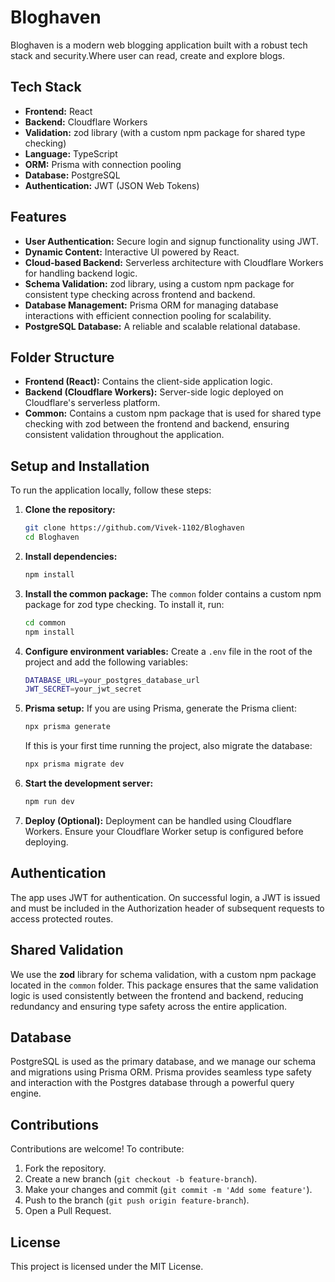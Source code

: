 # Bloghaven

Bloghaven is a modern web blogging application built with a robust tech stack and security.Where user can read, create and explore blogs.

## Tech Stack

- **Frontend:** React
- **Backend:** Cloudflare Workers
- **Validation:** zod library (with a custom npm package for shared type checking)
- **Language:** TypeScript
- **ORM:** Prisma with connection pooling
- **Database:** PostgreSQL
- **Authentication:** JWT (JSON Web Tokens)

## Features

- **User Authentication:** Secure login and signup functionality using JWT.
- **Dynamic Content:** Interactive UI powered by React.
- **Cloud-based Backend:** Serverless architecture with Cloudflare Workers for handling backend logic.
- **Schema Validation:** zod library, using a custom npm package for consistent type checking across frontend and backend.
- **Database Management:** Prisma ORM for managing database interactions with efficient connection pooling for scalability.
- **PostgreSQL Database:** A reliable and scalable relational database.

## Folder Structure

- **Frontend (React):** Contains the client-side application logic.
- **Backend (Cloudflare Workers):** Server-side logic deployed on Cloudflare's serverless platform.
- **Common:** Contains a custom npm package that is used for shared type checking with zod between the frontend and backend, ensuring consistent validation throughout the application.

## Setup and Installation

To run the application locally, follow these steps:

1. **Clone the repository:**
    ```bash
    git clone https://github.com/Vivek-1102/Bloghaven
    cd Bloghaven
    ```

2. **Install dependencies:**
    ```bash
    npm install
    ```

3. **Install the common package:**
    The `common` folder contains a custom npm package for zod type checking. To install it, run:
    ```bash
    cd common
    npm install
    ```

4. **Configure environment variables:**
   Create a `.env` file in the root of the project and add the following variables:
    ```bash
    DATABASE_URL=your_postgres_database_url
    JWT_SECRET=your_jwt_secret
    ```

5. **Prisma setup:**
   If you are using Prisma, generate the Prisma client:
    ```bash
    npx prisma generate
    ```

   If this is your first time running the project, also migrate the database:
    ```bash
    npx prisma migrate dev
    ```

6. **Start the development server:**
    ```bash
    npm run dev
    ```

7. **Deploy (Optional):**
   Deployment can be handled using Cloudflare Workers. Ensure your Cloudflare Worker setup is configured before deploying.

## Authentication

The app uses JWT for authentication. On successful login, a JWT is issued and must be included in the Authorization header of subsequent requests to access protected routes.

## Shared Validation

We use the **zod** library for schema validation, with a custom npm package located in the `common` folder. This package ensures that the same validation logic is used consistently between the frontend and backend, reducing redundancy and ensuring type safety across the entire application.

## Database

PostgreSQL is used as the primary database, and we manage our schema and migrations using Prisma ORM. Prisma provides seamless type safety and interaction with the Postgres database through a powerful query engine.

## Contributions

Contributions are welcome! To contribute:
1. Fork the repository.
2. Create a new branch (`git checkout -b feature-branch`).
3. Make your changes and commit (`git commit -m 'Add some feature'`).
4. Push to the branch (`git push origin feature-branch`).
5. Open a Pull Request.

## License

This project is licensed under the MIT License.
